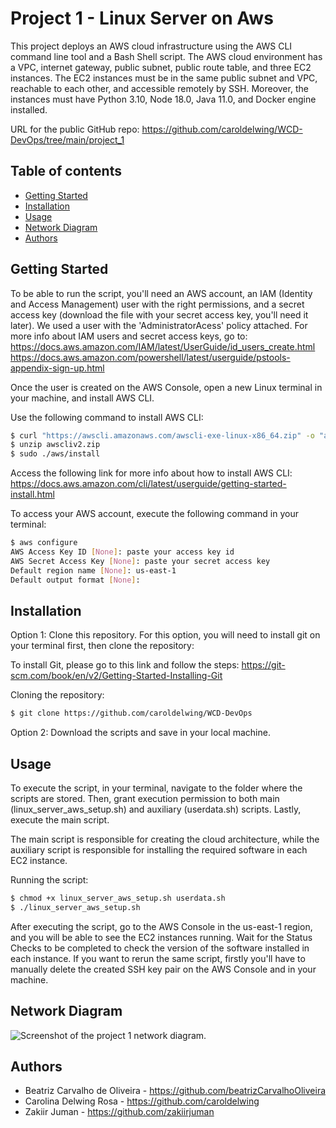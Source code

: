 # Project 1 - Linux Server on Aws

This project deploys an AWS cloud infrastructure using the AWS CLI command line tool and a Bash Shell script. The AWS cloud environment has a VPC, internet gateway, public subnet, public route table, and three EC2 instances. The EC2 instances must be in the same public subnet and VPC, reachable to each other, and accessible remotely by SSH. Moreover, the instances must have Python 3.10, Node 18.0, Java 11.0, and Docker engine installed.

URL for the public GitHub repo: https://github.com/caroldelwing/WCD-DevOps/tree/main/project_1

## Table of contents

- [Getting Started](#getting-started)
- [Installation](#installation)
- [Usage](#usage)
- [Network Diagram](#network-diagram)
- [Authors](#authors)

## Getting Started

To be able to run the script, you'll need an AWS account, an IAM (Identity and Access Management) user with the right permissions, and a secret access key (download the file with your secret access key, you'll need it later). We used a user with the 'AdministratorAcess' policy attached. For more info about IAM users and secret access keys, go to:
https://docs.aws.amazon.com/IAM/latest/UserGuide/id_users_create.html
https://docs.aws.amazon.com/powershell/latest/userguide/pstools-appendix-sign-up.html

Once the user is created on the AWS Console, open a new Linux terminal in your machine, and install AWS CLI.

Use the following command to install AWS CLI:

```sh
$ curl "https://awscli.amazonaws.com/awscli-exe-linux-x86_64.zip" -o "awscliv2.zip"
$ unzip awscliv2.zip
$ sudo ./aws/install
```

Access the following link for more info about how to install AWS CLI:
https://docs.aws.amazon.com/cli/latest/userguide/getting-started-install.html

To access your AWS account, execute the following command in your terminal:

```sh
$ aws configure
AWS Access Key ID [None]: paste your access key id
AWS Secret Access Key [None]: paste your secret access key
Default region name [None]: us-east-1
Default output format [None]:
```

## Installation

Option 1: Clone this repository. For this option, you will need to install git on your terminal first, then clone the repository:

To install Git, please go to this link and follow the steps:
https://git-scm.com/book/en/v2/Getting-Started-Installing-Git

Cloning the repository:

```sh
$ git clone https://github.com/caroldelwing/WCD-DevOps
```

Option 2: Download the scripts and save in your local machine.

## Usage

To execute the script, in your terminal, navigate to the folder where the scripts are stored. Then, grant execution permission to both main (linux_server_aws_setup.sh) and auxiliary (userdata.sh) scripts. Lastly, execute the main script.

The main script is responsible for creating the cloud architecture, while the auxiliary script is responsible for installing the required software in each EC2 instance.

Running the script:

```sh
$ chmod +x linux_server_aws_setup.sh userdata.sh
$ ./linux_server_aws_setup.sh
```

After executing the script, go to the AWS Console in the us-east-1 region, and you will be able to see the EC2 instances running. Wait for the Status Checks to be completed to check the version of the software installed in each instance.
If you want to rerun the same script, firstly you'll have to manually delete the created SSH key pair on the AWS Console and in your machine.

## Network Diagram

![Screenshot of the project 1 network diagram.](/project_1/project1_network_diagram.png)

## Authors

- Beatriz Carvalho de Oliveira - https://github.com/beatrizCarvalhoOliveira
- Carolina Delwing Rosa - https://github.com/caroldelwing
- Zakiir Juman - https://github.com/zakiirjuman
